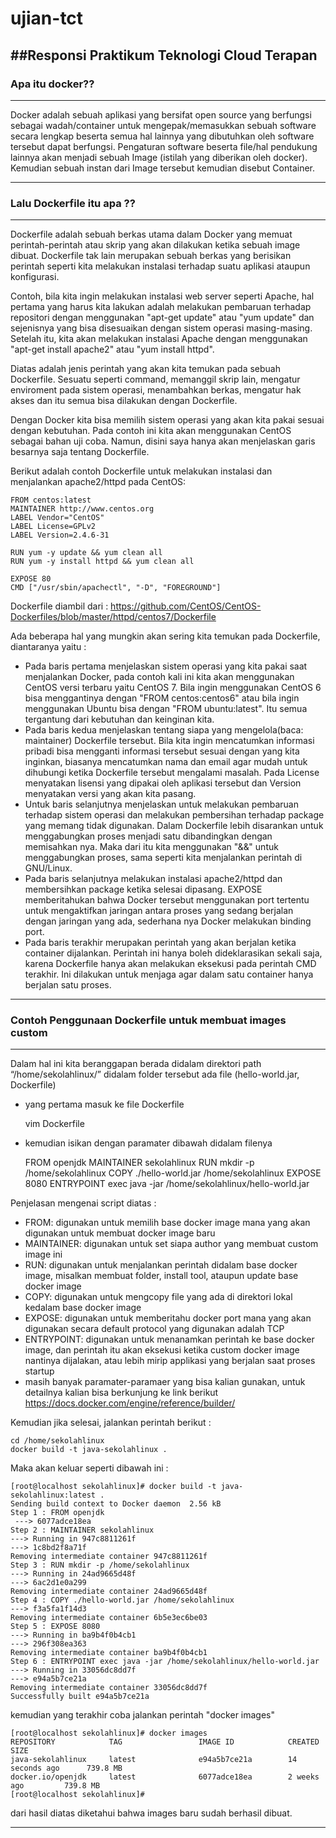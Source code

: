 # ujian-tct

##Responsi Praktikum Teknologi Cloud Terapan
----

### Apa itu docker??
---

Docker adalah sebuah aplikasi yang bersifat open source yang berfungsi sebagai wadah/container untuk mengepak/memasukkan sebuah software secara lengkap beserta semua hal lainnya yang dibutuhkan oleh software tersebut dapat berfungsi. Pengaturan software beserta file/hal pendukung lainnya akan menjadi sebuah Image (istilah yang diberikan oleh docker). Kemudian sebuah instan dari Image tersebut kemudian disebut Container.

---

### Lalu Dockerfile itu apa ??
---

Dockerfile adalah sebuah berkas utama dalam Docker yang memuat perintah-perintah atau skrip yang akan dilakukan ketika sebuah image dibuat. 
Dockerfile tak lain merupakan sebuah berkas yang berisikan perintah seperti kita melakukan instalasi terhadap suatu aplikasi ataupun konfigurasi.

Contoh, bila kita ingin melakukan instalasi web server seperti Apache, hal pertama yang harus kita lakukan adalah melakukan pembaruan terhadap repositori dengan menggunakan "apt-get update" atau "yum update" dan sejenisnya yang bisa disesuaikan dengan sistem operasi masing-masing. Setelah itu, kita akan melakukan instalasi Apache dengan menggunakan "apt-get install apache2" atau "yum install httpd".

Diatas adalah jenis perintah yang akan kita temukan pada sebuah Dockerfile. Sesuatu seperti command, memanggil skrip lain, mengatur enviroment pada sistem operasi, menambahkan berkas, mengatur hak akses dan itu semua bisa dilakukan dengan Dockerfile.

Dengan Docker kita bisa memilih sistem operasi yang akan kita pakai sesuai dengan kebutuhan. Pada contoh ini kita akan menggunakan CentOS sebagai bahan uji coba. Namun, disini saya hanya akan menjelaskan garis besarnya saja tentang Dockerfile. 

Berikut adalah contoh Dockerfile untuk melakukan instalasi dan menjalankan apache2/httpd pada CentOS:

    FROM centos:latest
    MAINTAINER http://www.centos.org
    LABEL Vendor="CentOS"
    LABEL License=GPLv2
    LABEL Version=2.4.6-31

    RUN yum -y update && yum clean all
    RUN yum -y install httpd && yum clean all

    EXPOSE 80
    CMD ["/usr/sbin/apachectl", "-D", "FOREGROUND"]

Dockerfile diambil dari : https://github.com/CentOS/CentOS-Dockerfiles/blob/master/httpd/centos7/Dockerfile

Ada beberapa hal yang mungkin akan sering kita temukan pada Dockerfile, diantaranya yaitu :
- Pada baris pertama menjelaskan sistem operasi yang kita pakai saat menjalankan Docker, pada contoh kali ini kita akan menggunakan CentOS versi terbaru yaitu CentOS 7. Bila ingin menggunakan CentOS 6 bisa menggantinya dengan "FROM centos:centos6" atau bila ingin menggunakan Ubuntu bisa dengan "FROM ubuntu:latest". Itu semua tergantung dari kebutuhan dan keinginan kita.
- Pada baris kedua menjelaskan tentang siapa yang mengelola(baca: maintainer) Dockerfile tersebut. Bila kita ingin mencatumkan informasi pribadi bisa mengganti informasi tersebut sesuai dengan yang kita inginkan, biasanya mencatumkan nama dan email agar mudah untuk dihubungi ketika Dockerfile tersebut mengalami masalah. Pada License menyatakan lisensi yang dipakai oleh aplikasi tersebut dan Version menyatakan versi yang akan kita pasang.
- Untuk baris selanjutnya menjelaskan untuk melakukan pembaruan terhadap sistem operasi dan melakukan pembersihan terhadap package yang memang tidak digunakan. Dalam Dockerfile lebih disarankan untuk menggabungkan proses menjadi satu dibandingkan dengan memisahkan nya. Maka dari itu kita menggunakan "&&" untuk menggabungkan proses, sama seperti kita menjalankan perintah di GNU/Linux. 
- Pada baris selanjutnya melakukan instalasi apache2/httpd dan membersihkan package ketika selesai dipasang. EXPOSE memberitahukan bahwa Docker tersebut menggunakan port tertentu untuk mengaktifkan jaringan antara proses yang sedang berjalan dengan jaringan yang ada, sederhana nya Docker melakukan binding port.
- Pada baris terakhir merupakan perintah yang akan berjalan ketika container dijalankan. Perintah ini hanya boleh dideklarasikan sekali saja, karena Dockerfile hanya akan melakukan eksekusi pada perintah CMD terakhir. Ini dilakukan untuk menjaga agar dalam satu container hanya berjalan satu proses.

---

### Contoh Penggunaan Dockerfile untuk membuat images custom
---

Dalam hal ini kita beranggapan berada didalam direktori path “/home/sekolahlinux/” didalam folder tersebut ada file (hello-world.jar, Dockerfile)

- yang pertama masuk ke file Dockerfile
    
    vim Dockerfile

- kemudian isikan dengan paramater dibawah didalam filenya

    FROM openjdk
    MAINTAINER sekolahlinux
    RUN mkdir -p /home/sekolahlinux
    COPY ./hello-world.jar /home/sekolahlinux
    EXPOSE 8080
    ENTRYPOINT exec java -jar /home/sekolahlinux/hello-world.jar

Penjelasan mengenai script diatas :

- FROM: digunakan untuk memilih base docker image mana yang akan digunakan untuk membuat docker image baru
- MAINTAINER: digunakan untuk set siapa author yang membuat custom image ini
- RUN: digunakan untuk menjalankan perintah didalam base docker image, misalkan membuat folder, install tool, ataupun update base docker image
- COPY: digunakan untuk mengcopy file yang ada di direktori lokal kedalam base docker image
- EXPOSE: digunakan untuk memberitahu docker port mana yang akan digunakan secara default protocol yang digunakan adalah TCP
- ENTRYPOINT: digunakan untuk menanamkan perintah ke base docker image, dan perintah itu akan eksekusi ketika custom docker image nantinya dijalakan, atau lebih mirip applikasi yang berjalan saat proses startup
- masih banyak paramater-paramaer yang bisa kalian gunakan, untuk detailnya kalian bisa berkunjung ke link berikut https://docs.docker.com/engine/reference/builder/

Kemudian jika selesai, jalankan perintah berikut :

    cd /home/sekolahlinux
    docker build -t java-sekolahlinux .

Maka akan keluar seperti dibawah ini :

    [root@localhost sekolahlinux]# docker build -t java-sekolahlinux:latest .
    Sending build context to Docker daemon  2.56 kB
    Step 1 : FROM openjdk
     ---> 6077adce18ea
    Step 2 : MAINTAINER sekolahlinux
    ---> Running in 947c8811261f
    ---> 1c8bd2f8a71f
    Removing intermediate container 947c8811261f
    Step 3 : RUN mkdir -p /home/sekolahlinux
    ---> Running in 24ad9665d48f
    ---> 6ac2d1e0a299
    Removing intermediate container 24ad9665d48f
    Step 4 : COPY ./hello-world.jar /home/sekolahlinux
    ---> f3a5fa1f14d3
    Removing intermediate container 6b5e3ec6be03
    Step 5 : EXPOSE 8080
    ---> Running in ba9b4f0b4cb1
    ---> 296f308ea363
    Removing intermediate container ba9b4f0b4cb1
    Step 6 : ENTRYPOINT exec java -jar /home/sekolahlinux/hello-world.jar
    ---> Running in 33056dc8dd7f
    ---> e94a5b7ce21a
    Removing intermediate container 33056dc8dd7f
    Successfully built e94a5b7ce21a

kemudian yang terakhir coba jalankan perintah "docker images"

    [root@localhost sekolahlinux]# docker images
    REPOSITORY            TAG                 IMAGE ID            CREATED             SIZE
    java-sekolahlinux     latest              e94a5b7ce21a        14 seconds ago      739.8 MB
    docker.io/openjdk     latest              6077adce18ea        2 weeks ago         739.8 MB
    [root@localhost sekolahlinux]#

dari hasil diatas diketahui bahwa images baru sudah berhasil dibuat. 

--- 






 
